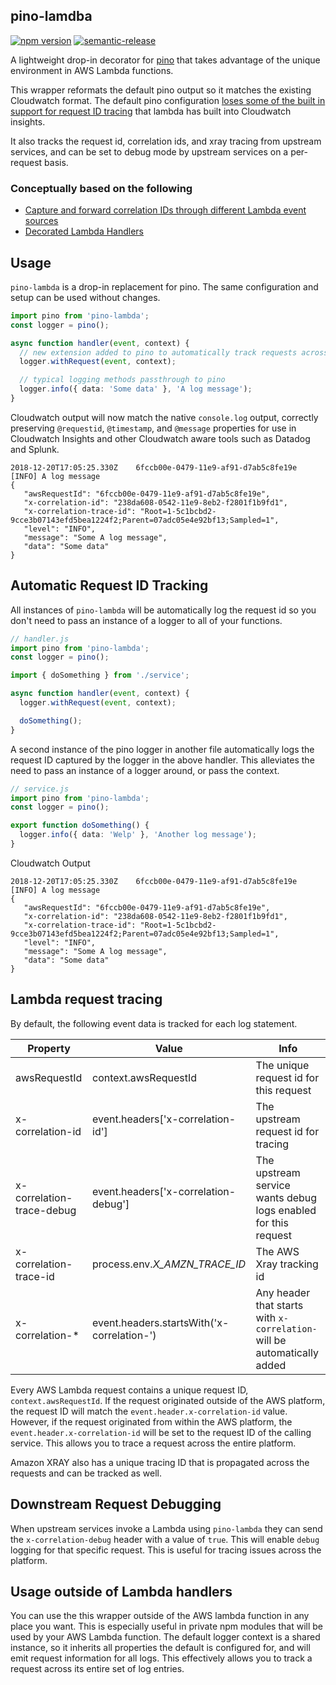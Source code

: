 pino-lamdba
-----------------------

[![npm version](https://badge.fury.io/js/pino-lambda.svg)](https://badge.fury.io/js/pino-lambda)
[![semantic-release](https://img.shields.io/badge/%20%20%F0%9F%93%A6%F0%9F%9A%80-semantic--release-e10079.svg)](https://github.com/semantic-release/semantic-release)

A lightweight drop-in decorator for [pino](https://github.com/pinojs/pino) that takes advantage of the unique environment in AWS Lambda functions.

This wrapper reformats the default pino output so it matches the existing Cloudwatch format. The default pino configuration [loses some of the built in support for request ID tracing](https://github.com/pinojs/pino/issues/648) that lambda has built into Cloudwatch insights.

It also tracks the request id, correlation ids, and xray tracing from upstream services, and can be set to debug mode by upstream services on a per-request basis.

### Conceptually based on the following

- [Capture and forward correlation IDs through different Lambda event sources](https://theburningmonk.com/2017/09/capture-and-forward-correlation-ids-through-different-lambda-event-sources/)
- [Decorated Lambda Handlers](https://tlvince.com/decorated-lambda-handlers)


## Usage

`pino-lambda` is a drop-in replacement for pino. The same configuration and setup can be used without changes.

```ts
import pino from 'pino-lambda';
const logger = pino();

async function handler(event, context) {
  // new extension added to pino to automatically track requests across all instances of pino
  logger.withRequest(event, context);

  // typical logging methods passthrough to pino
  logger.info({ data: 'Some data' }, 'A log message');
}
```

Cloudwatch output will now match the native `console.log` output, correctly preserving
`@requestid`, `@timestamp`, and `@message` properties for use in Cloudwatch Insights and
other Cloudwatch aware tools such as Datadog and Splunk.

```
2018-12-20T17:05:25.330Z    6fccb00e-0479-11e9-af91-d7ab5c8fe19e    [INFO] A log message
{
   "awsRequestId": "6fccb00e-0479-11e9-af91-d7ab5c8fe19e",
   "x-correlation-id": "238da608-0542-11e9-8eb2-f2801f1b9fd1",
   "x-correlation-trace-id": "Root=1-5c1bcbd2-9cce3b07143efd5bea1224f2;Parent=07adc05e4e92bf13;Sampled=1",
   "level": "INFO",
   "message": "Some A log message",
   "data": "Some data"
}
```

## Automatic Request ID Tracking

All instances of `pino-lambda` will be automatically log the request id so you don't need to pass an instance of a logger to all of your functions.

```ts
// handler.js
import pino from 'pino-lambda';
const logger = pino();

import { doSomething } from './service';

async function handler(event, context) {
  logger.withRequest(event, context);

  doSomething();
}
```

A second instance of the pino logger in another file automatically logs the request ID captured by the logger in the above handler.
This alleviates the need to pass an instance of a logger around, or pass the context.

```ts
// service.js
import pino from 'pino-lambda';
const logger = pino();

export function doSomething() {
  logger.info({ data: 'Welp' }, 'Another log message');
}
```

Cloudwatch Output

```
2018-12-20T17:05:25.330Z    6fccb00e-0479-11e9-af91-d7ab5c8fe19e    [INFO] A log message
{
   "awsRequestId": "6fccb00e-0479-11e9-af91-d7ab5c8fe19e",
   "x-correlation-id": "238da608-0542-11e9-8eb2-f2801f1b9fd1",
   "x-correlation-trace-id": "Root=1-5c1bcbd2-9cce3b07143efd5bea1224f2;Parent=07adc05e4e92bf13;Sampled=1",
   "level": "INFO",
   "message": "Some A log message",
   "data": "Some data"
}
```

## Lambda request tracing

By default, the following event data is tracked for each log statement.

| Property                  | Value                                      | Info                                                                     |
| ------------------------- | ------------------------------------------ | ------------------------------------------------------------------------ |
| awsRequestId              | context.awsRequestId                       | The unique request id for this request                                   |
| x-correlation-id          | event.headers['x-correlation-id']          | The upstream request id for tracing                                      |
| x-correlation-trace-debug | event.headers['x-correlation-debug']       | The upstream service wants debug logs enabled for this request           |
| x-correlation-trace-id    | process.env._X_AMZN_TRACE_ID_              | The AWS Xray tracking id                                                 |
| x-correlation-\*          | event.headers.startsWith('x-correlation-') | Any header that starts with `x-correlation-` will be automatically added |

Every AWS Lambda request contains a unique request ID, `context.awsRequestId`. If the request originated outside of the AWS platform,
the request ID will match the `event.header.x-correlation-id` value. However, if the request originated from within the AWS platform,
the `event.header.x-correlation-id` will be set to the request ID of the calling service. This allows you to trace a request
across the entire platform.

Amazon XRAY also has a unique tracing ID that is propagated across the requests and can be tracked as well.

## Downstream Request Debugging

When upstream services invoke a Lambda using `pino-lambda` they can send the `x-correlation-debug` header with a value of `true`. This will enable `debug` logging for that specific request. This is useful for tracing issues across the platform.

## Usage outside of Lambda handlers

You can use the this wrapper outside of the AWS lambda function in any place you want. This is especially useful in private npm modules that will be used by your AWS Lambda function. The default logger context is a shared instance, so it inherits all properties the default is configured for, and will emit request information for all logs. This effectively allows you to track a request across its entire set of log entries.

